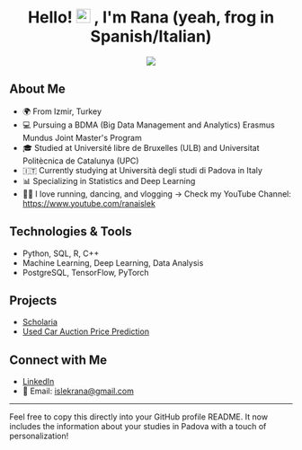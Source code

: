 <div align="center">
  <h1 align="center">Hello! <img src="https://media.giphy.com/media/hvRJCLFzcasrR4ia7z/giphy.gif" width="25px"> , I'm Rana (yeah, frog in Spanish/Italian) </h1>
  <img src="https://media.tenor.com/wuariwEtBXUAAAAM/tiny-green-frog-teeny-tiny-green-frog.gif"/>
</div> 

## About Me
- 🌍 From Izmir, Turkey
- 💻 Pursuing a BDMA (Big Data Management and Analytics) Erasmus Mundus Joint Master's Program
- 🎓 Studied at Université libre de Bruxelles (ULB) and Universitat Politècnica de Catalunya (UPC)
- 🇮🇹 Currently studying at Università degli studi di Padova in Italy
- 📊 Specializing in Statistics and Deep Learning
- 🏃‍♀️ I love running, dancing, and vlogging -> Check my YouTube Channel: https://www.youtube.com/ranaislek

## Technologies & Tools
- Python, SQL, R, C++
- Machine Learning, Deep Learning, Data Analysis
- PostgreSQL, TensorFlow, PyTorch

## Projects
- [Scholaria](https://github.com/yourusername/spotify-data-analysis)
- [Used Car Auction Price Prediction](https://github.com/yourusername/chess-db-extension)

## Connect with Me
- [LinkedIn](https://www.linkedin.com/in/yourlinkedin)
- 📧 Email: islekrana@gmail.com

---

Feel free to copy this directly into your GitHub profile README. It now includes the information about your studies in Padova with a touch of personalization!
